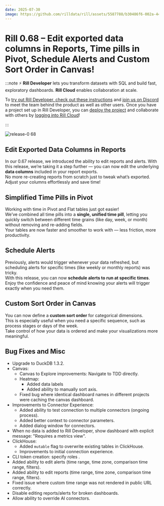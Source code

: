 ```yaml
---
date: 2025-07-30
image: https://github.com/rilldata/rill/assets/5587788/b30486f6-002a-445d-8a1b-955b6ec0066d
---
```


# Rill 0.68 – Edit exported data columns in Reports, Time pills in Pivot, Schedule Alerts and Custom Sort Order in Canvas!

:::note
⚡ **Rill Developer** lets you transform datasets with SQL and build fast, exploratory dashboards. **Rill Cloud** enables collaboration at scale.

To [try out Rill Developer, check out these instructions](/get-started/install) and [join us on Discord](https://discord.gg/TatjVY32) to meet the team behind the product as well as other users. Once you have a project set up in Rill Developer, you can [deploy the project](/deploy/deploy-dashboard) and collaborate with others by [logging into Rill Cloud](https://ui.rilldata.com)!

:::

![release-0 68](<https://cdn.rilldata.com/docs/release-notes/release-068.gif>)


## Edit Exported Data Columns in Reports
In our 0.67 release, we introduced the ability to edit reports and alerts. With this release, we’re taking it a step further — you can now edit the underlying **data columns** included in your report exports.  
No more re-creating reports from scratch just to tweak what’s exported. Adjust your columns effortlessly and save time!

## Simplified Time Pills in Pivot
Working with time in Pivot and Flat tables just got easier!  
We’ve combined all time pills into a **single, unified time pill**, letting you quickly switch between different time grains (like day, week, or month) without removing and re-adding fields.  
Your tables are now faster and smoother to work with — less friction, more productivity.

## Schedule Alerts
Previously, alerts would trigger whenever your data refreshed, but scheduling alerts for specific times (like weekly or monthly reports) was tricky.  
With this release, you can now **schedule alerts to run at specific times**.  
Enjoy the confidence and peace of mind knowing your alerts will trigger exactly when you need them.

## Custom Sort Order in Canvas
You can now define a **custom sort order** for categorical dimensions.  
This is especially useful when you need a specific sequence, such as process stages or days of the week.  
Take control of how your data is ordered and make your visualizations more meaningful.


## Bug Fixes and Misc
- Upgrade to DuckDB 1.3.2.
- Canvas:
  - Canvas to Explore improvements: Navigate to TDD directly.
  - Heatmap: 
    - Added data labels
    - Added ability to manually sort axis.
  - Fixed bug where identical dashboard names in different projects were caching the canvas dashboard.
- Improvements to Connector Experience:
  - Added ability to test connection to multiple connectors (ongoing process).
  - Added better context to connector parameters.
  - Added dialog window for connectors.
- When no data is added to Rill Developer, show dashboard with explicit message: "Requires a metrics view".
- ClickHouse:
  - Added `mutable` flag to overwrite existing tables in ClickHouse.
  - Improvements to initial connection experience.
- CLI token creation: specify roles .
- Added ability to edit alerts (time range, time zone, comparison time range, filters).
- Added ability to edit reports (time range, time zone, comparison time range, filters).
- Fixed issue where custom time range was not rendered in public URL correctly.
- Disable editing reports/alerts for broken dashboards.
- Allow ability to override AI connectors.